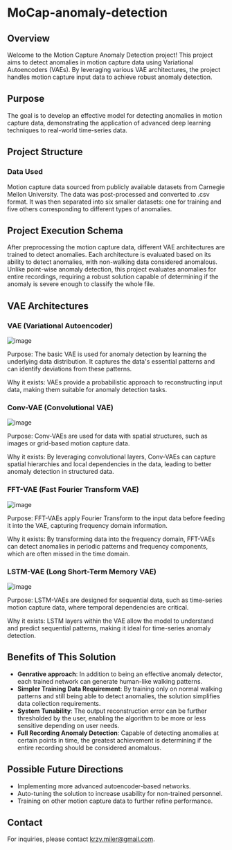 # MoCap-anomaly-detection
## Overview
Welcome to the Motion Capture Anomaly Detection project! This project aims to detect anomalies in motion capture data using Variational Autoencoders (VAEs). By leveraging various VAE architectures, the project handles motion capture input data to achieve robust anomaly detection.

## Purpose
The goal is to develop an effective model for detecting anomalies in motion capture data, demonstrating the application of advanced deep learning techniques to real-world time-series data.

## Project Structure
### Data Used
Motion capture data sourced from publicly available datasets from Carnegie Mellon University. The data was post-processed and converted to .csv format. It was then separated into six smaller datasets: one for training and five others corresponding to different types of anomalies.

## Project Execution Schema

After preprocessing the motion capture data, different VAE architectures are trained to detect anomalies. Each architecture is evaluated based on its ability to detect anomalies, with non-walking data considered anomalous. Unlike point-wise anomaly detection, this project evaluates anomalies for entire recordings, requiring a robust solution capable of determining if the anomaly is severe enough to classify the whole file.

## VAE Architectures
### VAE (Variational Autoencoder)
![image](https://github.com/user-attachments/assets/da0bec57-e825-4288-944c-2a37eae497a1)

Purpose: The basic VAE is used for anomaly detection by learning the underlying data distribution. It captures the data's essential patterns and can identify deviations from these patterns.

Why it exists: VAEs provide a probabilistic approach to reconstructing input data, making them suitable for anomaly detection tasks.
### Conv-VAE (Convolutional VAE)
![image](https://github.com/user-attachments/assets/622dd860-451e-4244-893b-e12181a60a8c)

Purpose: Conv-VAEs are used for data with spatial structures, such as images or grid-based motion capture data.

Why it exists: By leveraging convolutional layers, Conv-VAEs can capture spatial hierarchies and local dependencies in the data, leading to better anomaly detection in structured data.
### FFT-VAE (Fast Fourier Transform VAE)
![image](https://github.com/user-attachments/assets/45b8394c-9c83-42f9-8e39-ae6f5b1886e6)

Purpose: FFT-VAEs apply Fourier Transform to the input data before feeding it into the VAE, capturing frequency domain information.

Why it exists: By transforming data into the frequency domain, FFT-VAEs can detect anomalies in periodic patterns and frequency components, which are often missed in the time domain.
### LSTM-VAE (Long Short-Term Memory VAE)
![image](https://github.com/user-attachments/assets/b4d4c9f2-12df-4bd6-a43a-8253d7f1cfac)

Purpose: LSTM-VAEs are designed for sequential data, such as time-series motion capture data, where temporal dependencies are critical.

Why it exists: LSTM layers within the VAE allow the model to understand and predict sequential patterns, making it ideal for time-series anomaly detection.


## Benefits of This Solution
- **Genrative approach**: In addition to being an effective anomaly detector, each trained network can generate human-like walking patterns.
- **Simpler Training Data Requirement**: By training only on normal walking patterns and still being able to detect anomalies, the solution simplifies data collection requirements.
- **System Tunability**: The output reconstruction error can be further thresholded by the user, enabling the algorithm to be more or less sensitive depending on user needs.
- **Full Recording Anomaly Detection**: Capable of detecting anomalies at certain points in time, the greatest achievement is determining if the entire recording should be considered anomalous.


## Possible Future Directions
- Implementing more advanced autoencoder-based networks.
- Auto-tuning the solution to increase usability for non-trained personnel.
- Training on other motion capture data to further refine performance.

## Contact
For inquiries, please contact krzy.miler@gmail.com.
